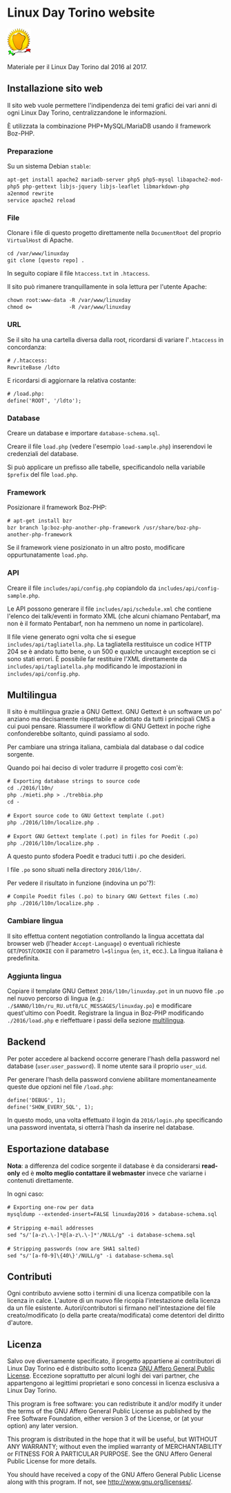# Linux Day Torino website
![Linux Day Torino](https://raw.githubusercontent.com/0iras0r/ld2016/master/2016/static/linuxday-64.png)

Materiale per il Linux Day Torino dal 2016 al 2017.

## Installazione sito web
Il sito web vuole permettere l'indipendenza dei temi grafici dei vari anni di ogni Linux Day Torino, centralizzandone le informazioni.

È utilizzata la combinazione PHP+MySQL/MariaDB usando il framework Boz-PHP.

### Preparazione
Su un sistema Debian `stable`:

    apt-get install apache2 mariadb-server php5 php5-mysql libapache2-mod-php5 php-gettext libjs-jquery libjs-leaflet libmarkdown-php
    a2enmod rewrite
    service apache2 reload

### File
Clonare i file di questo progetto direttamente nella `DocumentRoot` del proprio `VirtualHost` di Apache.

    cd /var/www/linuxday
    git clone [questo repo] .

In seguito copiare il file `htaccess.txt` in `.htaccess`.

Il sito può rimanere tranquillamente in sola lettura per l'utente Apache:

    chown root:www-data -R /var/www/linuxday
    chmod o=            -R /var/www/linuxday

### URL
Se il sito ha una cartella diversa dalla root, ricordarsi di variare l'`.htaccess` in concordanza:

    # /.htaccess:
    RewriteBase /ldto

E ricordarsi di aggiornare la relativa costante:

    # /load.php:
    define('ROOT', '/ldto');

### Database
Creare un database e importare `database-schema.sql`.

Creare il file `load.php` (vedere l'esempio `load-sample.php`) inserendovi le credenziali del database.

Si può applicare un prefisso alle tabelle, specificandolo nella variabile `$prefix` del file `load.php`.

### Framework
Posizionare il framework Boz-PHP:

    # apt-get install bzr
    bzr branch lp:boz-php-another-php-framework /usr/share/boz-php-another-php-framework

Se il framework viene posizionato in un altro posto, modificare oppurtunatamente `load.php`.

### API
Creare il file `includes/api/config.php` copiandolo da `includes/api/config-sample.php`.

Le API possono generare il file `includes/api/schedule.xml` che contiene l'elenco dei talk/eventi in formato XML (che alcuni chiamano Pentabarf, ma non è il formato Pentabarf, non ha nemmeno un nome in particolare).

Il file viene generato ogni volta che si esegue `includes/api/tagliatella.php`. La tagliatella restituisce un codice HTTP 204 se è andato tutto bene, o un 500 e qualche uncaught exception se ci sono stati errori.
È possibile far restituire l'XML direttamente da `includes/api/tagliatella.php` modificando le impostazioni in `includes/api/config.php`.

## Multilingua
Il sito è multilingua grazie a GNU Gettext. GNU Gettext è un software un po' anziano ma decisamente rispettabile e adottato da tutti i principali CMS a cui puoi pensare. Riassumere il workflow di GNU Gettext in poche righe confonderebbe soltanto, quindi passiamo al sodo.

Per cambiare una stringa italiana, cambiala dal database o dal codice sorgente.

Quando poi hai deciso di voler tradurre il progetto così com'è:

    # Exporting database strings to source code
    cd ./2016/l10n/
    php ./mieti.php > ./trebbia.php
    cd -

    # Export source code to GNU Gettext template (.pot)
    php ./2016/l10n/localize.php .

    # Export GNU Gettext template (.pot) in files for Poedit (.po)
    php ./2016/l10n/localize.php .

A questo punto sfodera Poedit e traduci tutti i .po che desideri.

I file `.po` sono situati nella directory `2016/l10n/`.

Per vedere il risultato in funzione (indovina un po'?):

    # Compile Poedit files (.po) to binary GNU Gettext files (.mo)
    php ./2016/l10n/localize.php .

### Cambiare lingua
Il sito effettua content negotiation controllando la lingua accettata dal browser web (l'header `Accept-Language`) o eventuali richieste `GET`/`POST`/`COOKIE` con il parametro `l=$lingua` (`en`, `it`, ecc.). La lingua italiana è predefinita.

### Aggiunta lingua
Copiare il template GNU Gettext `2016/l10n/linuxday.pot` in un nuovo file `.po` nel nuovo percorso di lingua (e.g.: `./$ANNO/l10n/ru_RU.utf8/LC_MESSAGES/linuxday.po`) e modificare quest'ultimo con Poedit. Registrare la lingua in Boz-PHP modificando `./2016/load.php` e rieffettuare i passi della sezione [multilingua](#multilingua).

## Backend
Per poter accedere al backend occorre generare l'hash della password nel database (`user`.`user_password`). Il nome utente sara il proprio `user_uid`.

Per generare l'hash della password conviene abilitare momentaneamente queste due opzioni nel file `/load.php`:

    define('DEBUG', 1);
    define('SHOW_EVERY_SQL', 1);

In questo modo, una volta effettuato il login da `2016/login.php` specificando una password inventata, si otterrà l'hash da inserire nel database.

## Esportazione database
**Nota**: a differenza del codice sorgente il database è da considerarsi **read-only** ed è **molto meglio contattare il webmaster** invece che variarne i contenuti direttamente.

In ogni caso:

    # Exporting one-row per data
    mysqldump --extended-insert=FALSE linuxday2016 > database-schema.sql

    # Stripping e-mail addresses
    sed "s/'[a-z\.\-]*@[a-z\.\-]*'/NULL/g" -i database-schema.sql

    # Stripping passwords (now are SHA1 salted)
    sed "s/'[a-f0-9]\{40\}'/NULL/g" -i database-schema.sql

## Contributi
Ogni contributo avviene sotto i termini di una licenza compatibile con la licenza in calce. L'autore di un nuovo file ricopia l'intestazione della licenza da un file esistente. Autori/contributori si firmano nell'intestazione del file creato/modificato (o della parte creata/modificata) come detentori del diritto d'autore.

## Licenza
Salvo ove diversamente specificato, il progetto appartiene ai contributori di Linux Day Torino ed è distribuito sotto licenza [GNU Affero General Public License](LICENSE.md). Eccezione soprattutto per alcuni loghi dei vari partner, che appartengono ai legittimi proprietari e sono concessi in licenza esclusiva a Linux Day Torino.

This program is free software: you can redistribute it and/or modify it under the terms of the GNU Affero General Public License as published by the Free Software Foundation, either version 3 of the License, or (at your option) any later version.

This program is distributed in the hope that it will be useful, but WITHOUT ANY WARRANTY; without even the implied warranty of MERCHANTABILITY or FITNESS FOR A PARTICULAR PURPOSE.
See the GNU Affero General Public License for more details.

You should have received a copy of the GNU Affero General Public License along with this program. If not, see <http://www.gnu.org/licenses/>.
